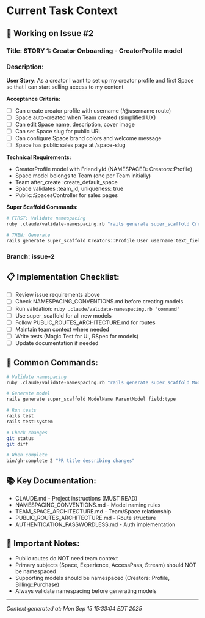 # Current Task Context

## 🎯 Working on Issue #2

### Title: STORY 1: Creator Onboarding - CreatorProfile model

### Description:
**User Story**: As a creator I want to set up my creator profile and first Space so that I can start selling access to my content

**Acceptance Criteria:**
- [ ] Can create creator profile with username (/@username route)
- [ ] Space auto-created when Team created (simplified UX)
- [ ] Can edit Space name, description, cover image
- [ ] Can set Space slug for public URL
- [ ] Can configure Space brand colors and welcome message
- [ ] Space has public sales page at /space-slug

**Technical Requirements:**
- CreatorProfile model with FriendlyId (NAMESPACED: Creators::Profile)
- Space model belongs to Team (one per Team initially)
- Team after_create :create_default_space
- Space validates :team_id, uniqueness: true
- Public::SpacesController for sales pages

**Super Scaffold Commands:**
```bash
# FIRST: Validate namespacing
ruby .claude/validate-namespacing.rb "rails generate super_scaffold Creators::Profile User ..."

# THEN: Generate
rails generate super_scaffold Creators::Profile User username:text_field bio:text_area
```

### Branch: issue-2

## 📋 Implementation Checklist:
- [ ] Review issue requirements above
- [ ] Check NAMESPACING_CONVENTIONS.md before creating models
- [ ] Run validation: `ruby .claude/validate-namespacing.rb "command"`
- [ ] Use super_scaffold for all new models
- [ ] Follow PUBLIC_ROUTES_ARCHITECTURE.md for routes
- [ ] Maintain team context where needed
- [ ] Write tests (Magic Test for UI, RSpec for models)
- [ ] Update documentation if needed

## 🔧 Common Commands:
```bash
# Validate namespacing
ruby .claude/validate-namespacing.rb "rails generate super_scaffold ModelName"

# Generate model
rails generate super_scaffold ModelName ParentModel field:type

# Run tests
rails test
rails test:system

# Check changes
git status
git diff

# When complete
bin/gh-complete 2 "PR title describing changes"
```

## 📚 Key Documentation:
- CLAUDE.md - Project instructions (MUST READ)
- NAMESPACING_CONVENTIONS.md - Model naming rules
- TEAM_SPACE_ARCHITECTURE.md - Team/Space relationship
- PUBLIC_ROUTES_ARCHITECTURE.md - Route structure
- AUTHENTICATION_PASSWORDLESS.md - Auth implementation

## 🚨 Important Notes:
- Public routes do NOT need team context
- Primary subjects (Space, Experience, AccessPass, Stream) should NOT be namespaced
- Supporting models should be namespaced (Creators::Profile, Billing::Purchase)
- Always validate namespacing before generating models

---
*Context generated at: Mon Sep 15 15:33:04 EDT 2025*
